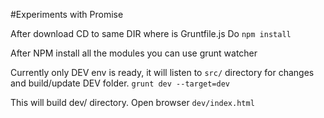 #Experiments with Promise

After download CD to same DIR where is Gruntfile.js
Do ```npm install```

After NPM install all the modules you can use grunt watcher

Currently only DEV env is ready, it will listen to `src/` directory for changes and build/update DEV folder.
`grunt dev --target=dev`

This will build dev/ directory. 
Open browser `dev/index.html`
